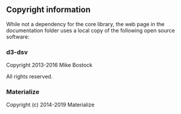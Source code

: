 ## Copyright information
While not a dependency for the core library, the web page in the documentation folder uses a local copy of the following open source software:
### d3-dsv
Copyright 2013-2016 Mike Bostock

All rights reserved.

### Materialize
Copyright (c) 2014-2019 Materialize